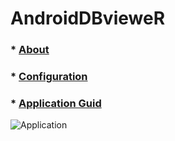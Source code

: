 # AndroidDBvieweR  
  
### * [About](https://github.com/thedathoudarya/AndroidDBvieweR/wiki)
### * [Configuration](https://github.com/thedathoudarya/AndroidDBvieweR/wiki/Configuration)  
### * [Application Guid](https://github.com/thedathoudarya/AndroidDBvieweR/wiki/Application-guid)  
  
  
  ![Application](https://github.com/thedathoudarya/AndroidDBvieweR/blob/master/images/application.png)
